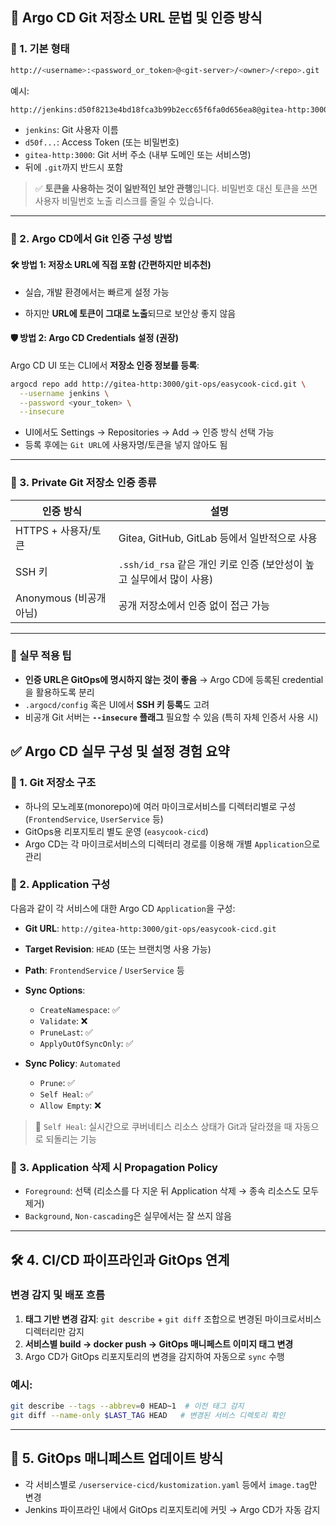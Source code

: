 ## 🔐 Argo CD Git 저장소 URL 문법 및 인증 방식

### 📌 1. **기본 형태**

```bash
http://<username>:<password_or_token>@<git-server>/<owner>/<repo>.git
```

예시:

```bash
http://jenkins:d50f8213e4bd18fca3b99b2ecc65f6fa0d656ea8@gitea-http:3000/git-ops/frontendservice-cicd.git
```

- `jenkins`: Git 사용자 이름
- `d50f...`: Access Token (또는 비밀번호)
- `gitea-http:3000`: Git 서버 주소 (내부 도메인 또는 서비스명)
- 뒤에 `.git`까지 반드시 포함

> ✅ **토큰을 사용하는 것이 일반적인 보안 관행**입니다. 비밀번호 대신 토큰을 쓰면 사용자 비밀번호 노출 리스크를 줄일 수 있습니다.

---

### 📌 2. **Argo CD에서 Git 인증 구성 방법**

#### 🛠️ 방법 1: 저장소 URL에 직접 포함 (간편하지만 비추천)

- 실습, 개발 환경에서는 빠르게 설정 가능
    
- 하지만 **URL에 토큰이 그대로 노출**되므로 보안상 좋지 않음
    

#### 🛡️ 방법 2: Argo CD Credentials 설정 (권장)

Argo CD UI 또는 CLI에서 **저장소 인증 정보를 등록**:

```bash
argocd repo add http://gitea-http:3000/git-ops/easycook-cicd.git \
  --username jenkins \
  --password <your_token> \
  --insecure
```

- UI에서도 Settings → Repositories → Add → 인증 방식 선택 가능
- 등록 후에는 `Git URL`에 사용자명/토큰을 넣지 않아도 됨

---

### 📌 3. **Private Git 저장소 인증 종류**

|인증 방식|설명|
|---|---|
|HTTPS + 사용자/토큰|Gitea, GitHub, GitLab 등에서 일반적으로 사용|
|SSH 키|`.ssh/id_rsa` 같은 개인 키로 인증 (보안성이 높고 실무에서 많이 사용)|
|Anonymous (비공개 아님)|공개 저장소에서 인증 없이 접근 가능|

---

### 🧩 실무 적용 팁

- **인증 URL은 GitOps에 명시하지 않는 것이 좋음** → Argo CD에 등록된 credential을 활용하도록 분리
- `.argocd/config` 혹은 UI에서 **SSH 키 등록**도 고려
- 비공개 Git 서버는 **`--insecure` 플래그** 필요할 수 있음 (특히 자체 인증서 사용 시)

## ✅ Argo CD 실무 구성 및 설정 경험 요약

### 📌 1. **Git 저장소 구조**

- 하나의 모노레포(monorepo)에 여러 마이크로서비스를 디렉터리별로 구성 (`FrontendService`, `UserService` 등)
- GitOps용 리포지토리 별도 운영 (`easycook-cicd`)
- Argo CD는 각 마이크로서비스의 디렉터리 경로를 이용해 개별 `Application`으로 관리

### 📌 2. **Application 구성**

다음과 같이 각 서비스에 대한 Argo CD `Application`을 구성:

- **Git URL**: `http://gitea-http:3000/git-ops/easycook-cicd.git`
- **Target Revision**: `HEAD` (또는 브랜치명 사용 가능)
- **Path**: `FrontendService` / `UserService` 등
- **Sync Options**:
    - `CreateNamespace`: ✅
    - `Validate`: ❌
    - `PruneLast`: ✅
    - `ApplyOutOfSyncOnly`: ✅

- **Sync Policy**: `Automated`

    - `Prune`: ✅
    - `Self Heal`: ✅
    - `Allow Empty`: ❌

> 🔎 `Self Heal`: 실시간으로 쿠버네티스 리소스 상태가 Git과 달라졌을 때 자동으로 되돌리는 기능

### 📌 3. **Application 삭제 시 Propagation Policy**

- `Foreground`: 선택 (리소스를 다 지운 뒤 Application 삭제 → 종속 리소스도 모두 제거)
- `Background`, `Non-cascading`은 실무에서는 잘 쓰지 않음

---

## 🛠️ 4. CI/CD 파이프라인과 GitOps 연계

### 변경 감지 및 배포 흐름

1. **태그 기반 변경 감지**: `git describe` + `git diff` 조합으로 변경된 마이크로서비스 디렉터리만 감지
2. **서비스별 build → docker push → GitOps 매니페스트 이미지 태그 변경**
3. Argo CD가 GitOps 리포지토리의 변경을 감지하여 자동으로 `sync` 수행

### 예시:

```bash
git describe --tags --abbrev=0 HEAD~1  # 이전 태그 감지
git diff --name-only $LAST_TAG HEAD   # 변경된 서비스 디렉토리 확인
```

---

## 📄 5. GitOps 매니페스트 업데이트 방식

- 각 서비스별로 `/userservice-cicd/kustomization.yaml` 등에서 `image.tag`만 변경
- Jenkins 파이프라인 내에서 GitOps 리포지토리에 커밋 → Argo CD가 자동 감지

